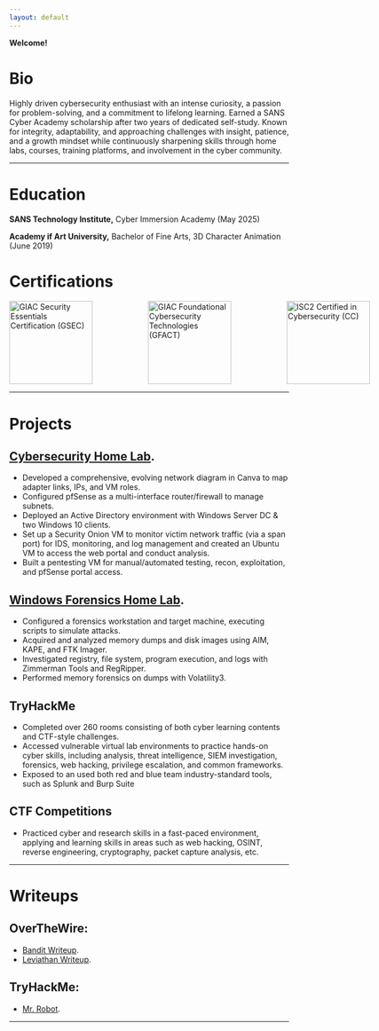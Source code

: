 ```yaml
---
layout: default
---
```


**Welcome!**

# Bio

Highly driven cybersecurity enthusiast with an intense curiosity, a passion for problem-solving, and a commitment to lifelong learning. Earned a SANS Cyber Academy scholarship after two years of dedicated self-study. Known for integrity, adaptability, and approaching challenges with insight, patience, and a growth mindset while continuously sharpening skills through home labs, courses, training platforms, and involvement in the cyber community.

---

# Education

**SANS Technology Institute,** Cyber Immersion Academy (May 2025)

**Academy if Art University,** Bachelor of Fine Arts, 3D Character Animation (June 2019)

# Certifications

<div style="display: flex; gap: 100px;">
    <a href="https://www.credly.com/badges/79b72e81-4a43-477e-9333-330d7c2faaac/public_url" target="_blank">
        <img src="https://github.com/user-attachments/assets/7572f80d-d020-4841-a32d-e3984cb462f9" alt="GIAC Security Essentials Certification (GSEC)" width="150">
    </a>
    <a href="https://www.credly.com/badges/fcc07bf5-304c-448e-b31d-41285a98ee5a/public_url" target="_blank">
        <img src="https://github.com/user-attachments/assets/e79e3509-ca9f-4106-b3f1-a2b9ead32aeb" alt="GIAC Foundational Cybersecurity Technologies (GFACT)" width="150">
    </a>
    <a href="https://www.credly.com/badges/9c67ac40-1748-4df4-97eb-f5da82538ce2/public_url" target="_blank">
        <img src="https://github.com/user-attachments/assets/fc75e1cf-5ff2-4a0c-baf4-2bf551056621" alt="ISC2 Certified in Cybersecurity (CC)" width="150">
    </a>
</div>

---

# Projects

## [Cybersecurity Home Lab](./projects/cybersecurity-home-lab.md).

- Developed a comprehensive, evolving network diagram in Canva to map adapter links, IPs, and VM roles. 
- Configured pfSense as a multi-interface router/firewall to manage subnets. 
- Deployed an Active Directory environment with Windows Server DC & two Windows 10 clients. 
- Set up a Security Onion VM to monitor victim network traffic (via a span port) for IDS, monitoring, and log 
management and created an Ubuntu VM to access the web portal and conduct analysis. 
- Built a pentesting VM for manual/automated testing, recon, exploitation, and pfSense portal access. 
  

## [Windows Forensics Home Lab](./projects/windows-forensics-home-lab.md).

- Configured a forensics workstation and target machine, executing scripts to simulate attacks. 
- Acquired and analyzed memory dumps and disk images using AIM, KAPE, and FTK Imager. 
- Investigated registry, file system, program execution, and logs with Zimmerman Tools and RegRipper. 
- Performed memory forensics on dumps with Volatility3. 

## TryHackMe

- Completed over 260 rooms consisting of both cyber learning contents and CTF-style challenges.
- Accessed vulnerable virtual lab environments to practice hands-on cyber skills, including analysis, threat intelligence, SIEM investigation, forensics, web hacking, privilege escalation, and common frameworks.
- Exposed to an used both red and blue team industry-standard tools, such as Splunk and Burp Suite

## CTF Competitions 
- Practiced cyber and research skills in a fast-paced environment, applying and learning skills in areas such 
as web hacking, OSINT, reverse engineering, cryptography, packet capture analysis, etc.

---

# Writeups
## OverTheWire:
- [Bandit Writeup](./writeups/overthewire/bandit.md).
- [Leviathan Writeup](./writeups/overthewire/leviathan.md).

## TryHackMe:
- [Mr. Robot](./writeups/tryhackme/mrrobot.md).

---
